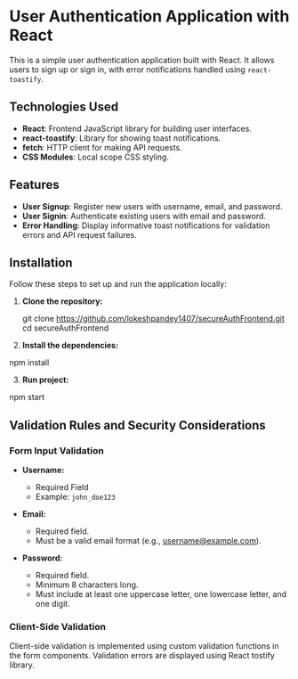 # User Authentication Application with React

This is a simple user authentication application built with React. It allows users to sign up or sign in, with error notifications handled using `react-toastify`.

## Technologies Used

- **React**: Frontend JavaScript library for building user interfaces.
- **react-toastify**: Library for showing toast notifications.
- **fetch**: HTTP client for making API requests.
- **CSS Modules**: Local scope CSS styling.

## Features

- **User Signup**: Register new users with username, email, and password.
- **User Signin**: Authenticate existing users with email and password.
- **Error Handling**: Display informative toast notifications for validation errors and API request failures.

## Installation

Follow these steps to set up and run the application locally:

1. **Clone the repository:**

   git clone https://github.com/lokeshpandey1407/secureAuthFrontend.git
   cd secureAuthFrontend

2. **Install the dependencies:**

npm install

3. **Run project:**

npm start

## Validation Rules and Security Considerations

### Form Input Validation

- **Username:**

  - Required Field
  - Example: `john_doe123`

- **Email:**

  - Required field.
  - Must be a valid email format (e.g., username@example.com).

- **Password:**

  - Required field.
  - Minimum 8 characters long.
  - Must include at least one uppercase letter, one lowercase letter, and one digit.

### Client-Side Validation

Client-side validation is implemented using custom validation functions in the form components. Validation errors are displayed using React tostify library.
